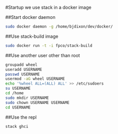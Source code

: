 #Startup
we use stack in a docker image

##Start docker daemon
```sh
sudo docker daemon -g /home/bjdixon/dev/docker/
```

##Use stack-build image
```sh
sudo docker run -t -i fpco/stack-build
```

##Use another user other than root
```sh
groupadd wheel
useradd USERNAME
passwd USERNAME
usermod -aG wheel USERNAME
echo '%wheel ALL=(ALL) ALL' >> /etc/sudoers
su USERNAME
cd /home
sudo mkdir USERNAME
sudo chown USERNAME USERNAME
cd USERNAME
```

##Use the repl
```sh
stack ghci
```

